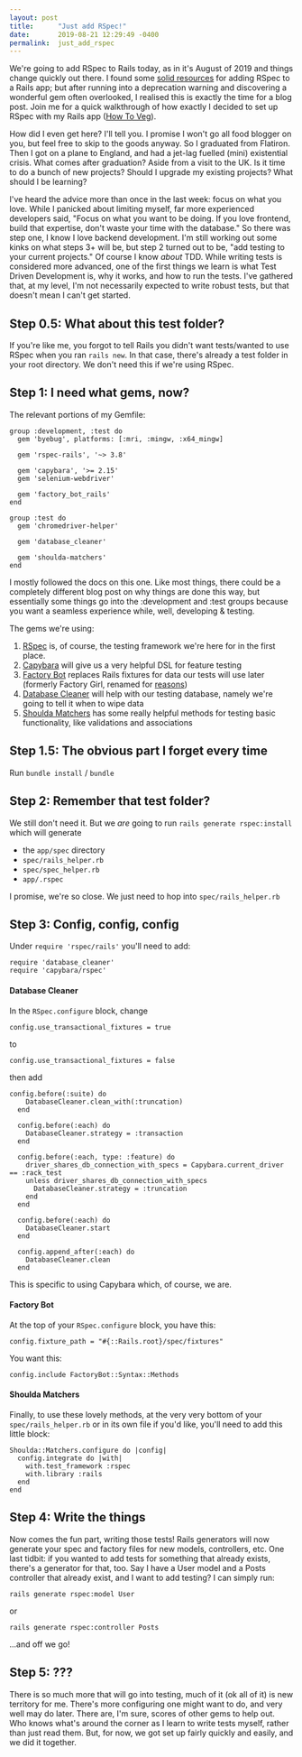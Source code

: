 ```yaml
---
layout: post
title:      "Just add RSpec!"
date:       2019-08-21 12:29:49 -0400
permalink:  just_add_rspec
---
```



We're going to add RSpec to Rails today, as in it's August of 2019 and things change quickly out there. I found some [solid resources](https://medium.com/@amliving/my-rails-rspec-set-up-6451269847f9) for adding RSpec to a Rails app; but after running into a deprecation warning and discovering a wonderful gem often overlooked, I realised this is exactly the time for a blog post. Join me for a quick walkthrough of how exactly I decided to set up RSpec with my Rails app ([How To Veg](https://kaelaclement.github.io/a_good_place_for_a_dining_car_joke)).

How did I even get here? I'll tell you. I promise I won't go all food blogger on you, but feel free to skip to the goods anyway. So I graduated from Flatiron. Then I got on a plane to England, and had a jet-lag fuelled (mini) existential crisis. What comes after graduation? Aside from a visit to the UK. Is it time to do a bunch of new projects? Should I upgrade my existing projects? What should I be learning?

I've heard the advice more than once in the last week: focus on what you love. While I panicked about limiting myself, far more experienced developers said, "Focus on what you want to be doing. If you love frontend, build that expertise, don't waste your time with the database." So there was step one, I know I love backend development. I'm still working out some kinks on what steps 3+ will be, but step 2 turned out to be, "add testing to your current projects." Of course I know *about* TDD. While writing tests is considered more advanced, one of the first things we learn is what Test Driven Development is, why it works, and how to run the tests. I've gathered that, at my level, I'm not necessarily expected to write robust tests, but that doesn't mean I can't get started.

## Step 0.5: What about this test folder?

If you're like me, you forgot to tell Rails you didn't want tests/wanted to use RSpec when you ran `rails new`. In that case, there's already a test folder in your root directory. We don't need this if we're using RSpec.

## Step 1: I need what gems, now?

The relevant portions of my Gemfile:

```
group :development, :test do
  gem 'byebug', platforms: [:mri, :mingw, :x64_mingw]

  gem 'rspec-rails', '~> 3.8'

  gem 'capybara', '>= 2.15'
  gem 'selenium-webdriver'

  gem 'factory_bot_rails'
end

group :test do
  gem 'chromedriver-helper'

  gem 'database_cleaner'

  gem 'shoulda-matchers'
end
```

I mostly followed the docs on this one. Like most things, there could be a completely different blog post on why things are done this way, but essentially some things go into the :development and :test groups because you want a seamless experience while, well, developing & testing.

The gems we're using:

1. [RSpec](https://github.com/rspec/rspec-rails) is, of course, the testing framework we're here for in the first place.
2. [Capybara](https://github.com/teamcapybara/capybara) will give us a very helpful DSL for feature testing
3. [Factory Bot](https://github.com/thoughtbot/factory_bot) replaces Rails fixtures for data our tests will use later (formerly Factory Girl, renamed for [reasons](https://github.com/thoughtbot/factory_bot/blob/master/NAME.md))
4. [Database Cleaner](https://github.com/DatabaseCleaner/database_cleaner) will help with our testing database, namely we're going to tell it when to wipe data
5. [Shoulda Matchers](https://github.com/thoughtbot/shoulda-matchers) has some really helpful methods for testing basic functionality, like validations and associations

## Step 1.5: The obvious part I forget every time

Run `bundle install` / `bundle`

## Step 2:  Remember that test folder?

We still don't need it. But we *are* going to run `rails generate rspec:install` which will generate

* the `app/spec` directory
* `spec/rails_helper.rb`
* `spec/spec_helper.rb`
* `app/.rspec`

I promise, we're so close. We just need to hop into `spec/rails_helper.rb`

## Step 3: Config, config, config

Under `require 'rspec/rails'` you'll need to add:

```
require 'database_cleaner'
require 'capybara/rspec'
```

#### Database Cleaner

In the `RSpec.configure` block, change

`config.use_transactional_fixtures = true`

to

`config.use_transactional_fixtures = false`

then add

```
config.before(:suite) do
    DatabaseCleaner.clean_with(:truncation)
  end

  config.before(:each) do
    DatabaseCleaner.strategy = :transaction
  end

  config.before(:each, type: :feature) do
    driver_shares_db_connection_with_specs = Capybara.current_driver == :rack_test
    unless driver_shares_db_connection_with_specs
      DatabaseCleaner.strategy = :truncation
    end
  end

  config.before(:each) do
    DatabaseCleaner.start
  end

  config.append_after(:each) do
    DatabaseCleaner.clean
  end
```

This is specific to using Capybara which, of course, we are.

#### Factory Bot

At the top of your `RSpec.configure` block, you have this:

`config.fixture_path = "#{::Rails.root}/spec/fixtures"`

You want this:

`config.include FactoryBot::Syntax::Methods`

#### Shoulda Matchers

Finally, to use these lovely methods, at the very very bottom of your `spec/rails_helper.rb` or in its own file if you'd like, you'll need to add this little block:

```
Shoulda::Matchers.configure do |config|
  config.integrate do |with|
    with.test_framework :rspec
    with.library :rails
  end
end
```

## Step 4: Write the things

Now comes the fun part, writing those tests! Rails generators will now generate your spec and factory files for new models, controllers, etc. One last tidbit: if you wanted to add tests for something that already exists, there's a generator for that, too. Say I have a User model and a Posts controller that already exist, and I want to add testing? I can simply run:

`rails generate rspec:model User`

or

`rails generate rspec:controller Posts`

...and off we go!

## Step 5: ???

There is so much more that will go into testing, much of it (ok all of it) is new territory for me. There's more configuring one might want to do, and very well may do later. There are, I'm sure, scores of other gems to help out. Who knows what's around the corner as I learn to write tests myself, rather than just read them. But, for now, we got set up fairly quickly and easily, and we did it together.


